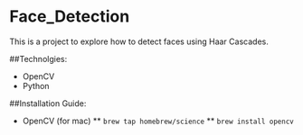 # Face_Detection
This is a project to explore how to detect faces using Haar Cascades. 

##Technolgies: 
* OpenCV
* Python

##Installation Guide:
* OpenCV (for mac)
** `brew tap homebrew/science`
** `brew install opencv`

